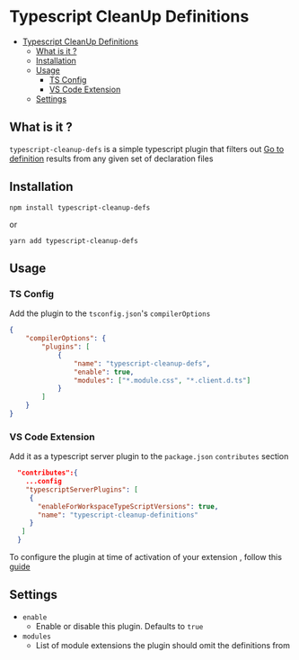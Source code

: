 # Typescript CleanUp Definitions

-   [Typescript CleanUp Definitions](#typescript-cleanup-definitions)
    -   [What is it ?](#what-is-it-)
    -   [Installation](#installation)
    -   [Usage](#usage)
        -   [TS Config](#ts-config)
        -   [VS Code Extension](#vs-code-extension)
    -   [Settings](#settings)

## What is it ?

`typescript-cleanup-defs` is a simple typescript plugin that filters out [Go to definition](https://code.visualstudio.com/Docs/editor/editingevolved#_go-to-type-definition) results from any given set of declaration files

## Installation

`npm install typescript-cleanup-defs`

or

`yarn add typescript-cleanup-defs`

## Usage

### TS Config

Add the plugin to the `tsconfig.json`'s `compilerOptions`

```json
{
    "compilerOptions": {
        "plugins": [
            {
                "name": "typescript-cleanup-defs",
                "enable": true,
                "modules": ["*.module.css", "*.client.d.ts"]
            }
        ]
    }
}
```

### VS Code Extension

Add it as a typescript server plugin to the `package.json` `contributes` section

```json
  "contributes":{
    ...config
    "typescriptServerPlugins": [
     {
       "enableForWorkspaceTypeScriptVersions": true,
       "name": "typescript-cleanup-definitions"
     }
   ]
  }
```

To configure the plugin at time of activation of your extension , follow this [guide](https://code.visualstudio.com/api/references/contribution-points#contributes.typescriptServerPlugins)

## Settings

-   `enable`
    -   Enable or disable this plugin. Defaults to `true`
-   `modules`
    -   List of module extensions the plugin should omit the definitions from
